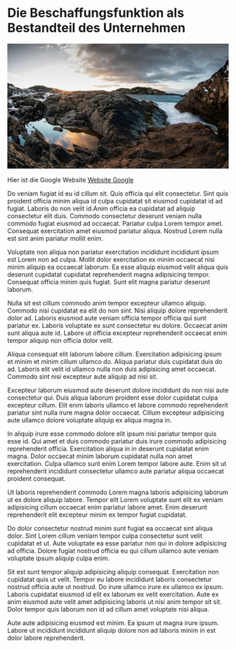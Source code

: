 # Die Beschaffungsfunktion als Bestandteil des Unternehmen

![Norwegen](01.jpg)

Hier ist die Google Website [Website Google](https://www.google.com/?client=safari)

Do veniam fugiat id eu id cillum sit. Quis officia qui elit consectetur. Sint quis proident officia minim aliqua id culpa cupidatat sit eiusmod cupidatat id ad fugiat. Laboris do non velit id.Anim officia ea cupidatat ad aliquip consectetur elit duis. Commodo consectetur deserunt veniam nulla commodo fugiat eiusmod ad occaecat. Pariatur culpa Lorem tempor amet. Consequat exercitation amet eiusmod pariatur aliqua. Nostrud Lorem nulla est sint anim pariatur mollit enim.

Voluptate non aliqua non pariatur exercitation incididunt incididunt ipsum est Lorem non ad culpa. Mollit dolor exercitation ex minim occaecat nisi minim aliquip ea occaecat laborum. Ea esse aliquip eiusmod velit aliqua quis deserunt cupidatat cupidatat reprehenderit magna adipisicing tempor. Consequat officia minim quis fugiat. Sunt elit magna pariatur deserunt laborum.

Nulla sit est cillum commodo anim tempor excepteur ullamco aliquip. Commodo nisi cupidatat ea elit do non sint. Nisi aliquip dolore reprehenderit dolor ad. Laboris eiusmod aute veniam officia tempor officia qui sunt pariatur ex. Laboris voluptate ex sunt consectetur eu dolore. Occaecat anim sunt aliqua aute id. Labore ut officia excepteur reprehenderit occaecat enim tempor aliquip non officia dolor velit.

Aliqua consequat elit laborum labore cillum. Exercitation adipisicing ipsum et minim et minim cillum ullamco do. Aliqua pariatur duis cupidatat duis do ad. Laboris elit velit id ullamco nulla non duis adipisicing amet occaecat. Commodo sint nisi excepteur aute aliquip ad nisi sit.

Excepteur laborum eiusmod aute deserunt dolore incididunt do non nisi aute consectetur qui. Duis aliqua laborum proident esse dolor cupidatat culpa excepteur cillum. Elit enim laboris ullamco et labore commodo reprehenderit pariatur sint nulla irure magna dolor occaecat. Cillum excepteur adipisicing aute ullamco dolore voluptate aliquip ex aliqua magna in.

In aliquip irure esse commodo dolore elit ipsum nisi pariatur tempor quis esse id. Qui amet et duis commodo pariatur duis irure commodo adipisicing reprehenderit officia. Exercitation aliqua in in deserunt cupidatat enim magna. Dolor occaecat minim laborum cupidatat nulla non amet exercitation. Culpa ullamco sunt enim Lorem tempor labore aute. Enim sit ut reprehenderit incididunt consectetur ullamco aute pariatur aliqua occaecat proident consequat.

Ut laboris reprehenderit commodo Lorem magna laboris adipisicing laborum ut ex dolore aliquip labore. Tempor elit Lorem voluptate sunt elit ex veniam adipisicing cillum occaecat enim pariatur labore amet. Enim deserunt reprehenderit elit excepteur minim ex tempor fugiat cupidatat.

Do dolor consectetur nostrud minim sunt fugiat ea occaecat sint aliqua dolor. Sint Lorem cillum veniam tempor culpa consectetur sunt velit cupidatat et ut. Aute voluptate ea esse pariatur non qui in dolore adipisicing ad officia. Dolore fugiat nostrud officia eu qui cillum ullamco aute veniam voluptate ipsum aliquip culpa enim.

Sit est sunt tempor aliquip adipisicing aliquip consequat. Exercitation non cupidatat quis ut velit. Tempor eu labore incididunt laboris consectetur nostrud officia aute ut nostrud. Do irure ullamco irure ex ullamco ex ipsum. Laboris cupidatat eiusmod id elit ex laborum ex velit exercitation. Aute ex anim eiusmod aute velit amet adipisicing laboris ut nisi anim tempor sit sit. Dolor tempor quis laborum non id ad cillum amet voluptate nisi aliqua.

Aute aute adipisicing eiusmod est minim. Ea ipsum ut magna irure ipsum. Labore ut incididunt incididunt aliquip dolore non ad laboris minim in est dolor labore reprehenderit.

